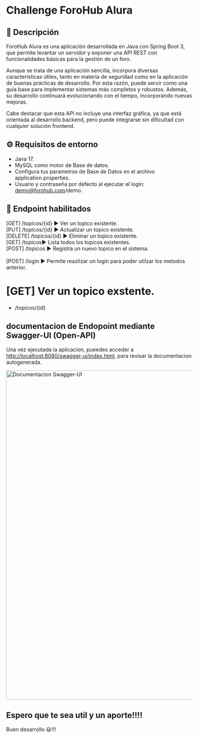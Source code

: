 # Challenge ForoHub Alura

## :eyes: Descripción
ForoHub Alura es una aplicación desarrollada en Java con Spring Boot 3, que permite levantar un servidor y exponer una API REST con funcionalidades básicas para la gestión de un foro.

Aunque se trata de una aplicación sencilla, incorpora diversas características útiles, tanto en materia de seguridad como en la aplicación de buenas prácticas de desarrollo. Por esta razón, puede servir como una guía base para implementar sistemas más completos y robustos. Además, su desarrollo continuará evolucionando con el tiempo, incorporando nuevas mejoras.

Cabe destacar que esta API no incluye una interfaz gráfica, ya que está orientada al desarrollo backend, pero puede integrarse sin dificultad con cualquier solución frontend.

## :gear: Requisitos de entorno
- Java 17.
- MySQL como motor de Base de datos.
- Configura tus parametros de Base de Datos en el archivo </b>application.properties</b>.
- Usuario y contraseña por defecto al ejecutar el login: demo@forohub.com/demo.

 
## 🏹 Endpoint habilitados
[GET] /topicos/{id} ▶️ Ver un topico existente.<br>
[PUT] /topicos/{id} ▶️ Actualizar un topico existente.<br>
[DELETE] /topicos/{id} ▶️ Eliminar un topico existente.<br>
[GET] /topicos▶️ Lista todos los topicos existentes.<br>
[POST] /topicos ▶️ Registra un nuevo topico en el sistema.<br><br>
[POST] /login ▶️ Permite reazlizar un login para poder utilzar los metodos anterior.


# [GET] Ver un topico exstente.
- /topicos/{id} 

## documentacion de Endopoint mediante Swagger-UI (Open-API)
Una vez ejecutada la aplicacion, pueedes acceder a [http://localhost:8080/swagger-ui/index.html](http://localhost:8080/swagger-ui/index.html), para revisar la documentacion autogenerada.

<img width="1678" height="889" alt="Documentacion Swagger-UI" src="https://github.com/user-attachments/assets/8f574c07-7822-4fea-a930-b8baffde3144" />


## Espero que te sea util y un aporte!!!!


Buen desarrollo 😃!!!
